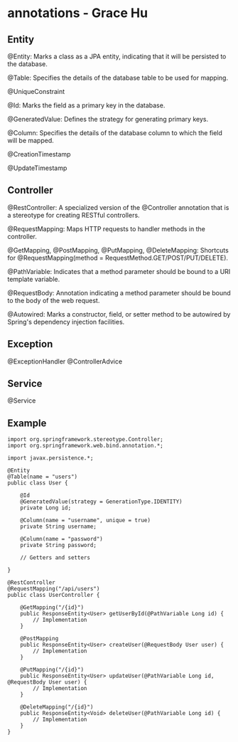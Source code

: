 # annotations - Grace Hu

## Entity
@Entity: Marks a class as a JPA entity, indicating that it will be persisted to the database.

@Table: Specifies the details of the database table to be used for mapping.

@UniqueConstraint

@Id: Marks the field as a primary key in the database.

@GeneratedValue: Defines the strategy for generating primary keys.

@Column: Specifies the details of the database column to which the field will be mapped.

@CreationTimestamp

@UpdateTimestamp

## Controller
@RestController: A specialized version of the @Controller annotation that is a stereotype for creating RESTful controllers.

@RequestMapping: Maps HTTP requests to handler methods in the controller.

@GetMapping, @PostMapping, @PutMapping, @DeleteMapping: Shortcuts for @RequestMapping(method = RequestMethod.GET/POST/PUT/DELETE).

@PathVariable: Indicates that a method parameter should be bound to a URI template variable.

@RequestBody: Annotation indicating a method parameter should be bound to the body of the web request.

@Autowired: Marks a constructor, field, or setter method to be autowired by Spring's dependency injection facilities.

## Exception
@ExceptionHandler
@ControllerAdvice

## Service
@Service

## Example

    import org.springframework.stereotype.Controller;
    import org.springframework.web.bind.annotation.*;

    import javax.persistence.*;

    @Entity
    @Table(name = "users")
    public class User {

        @Id
        @GeneratedValue(strategy = GenerationType.IDENTITY)
        private Long id;

        @Column(name = "username", unique = true)
        private String username;

        @Column(name = "password")
        private String password;

        // Getters and setters

    }

    @RestController
    @RequestMapping("/api/users")
    public class UserController {

        @GetMapping("/{id}")
        public ResponseEntity<User> getUserById(@PathVariable Long id) {
            // Implementation
        }

        @PostMapping
        public ResponseEntity<User> createUser(@RequestBody User user) {
            // Implementation
        }

        @PutMapping("/{id}")
        public ResponseEntity<User> updateUser(@PathVariable Long id, @RequestBody User user) {
            // Implementation
        }

        @DeleteMapping("/{id}")
        public ResponseEntity<Void> deleteUser(@PathVariable Long id) {
            // Implementation
        }
    }
